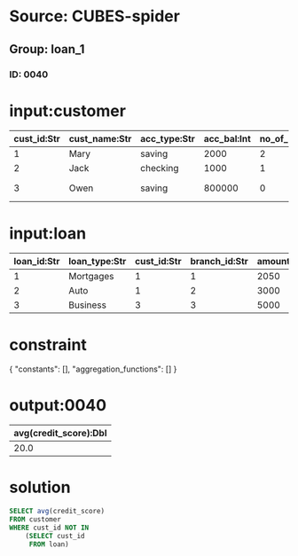 # Source: CUBES-spider
## Group: loan_1
### ID: 0040

# input:customer

| cust_id:Str | cust_name:Str | acc_type:Str | acc_bal:Int | no_of_loans:Int | credit_score:Int | branch_id:Int | state:Str |
|---|---|---|---|---|---|---|---|
| 1 | Mary | saving | 2000 | 2 | 30 | 2 | Utah |
| 2 | Jack | checking | 1000 | 1 | 20 | 1 | Texas |
| 3 | Owen | saving | 800000 | 0 | 210 | 3 | New York |

# input:loan

| loan_id:Str | loan_type:Str | cust_id:Str | branch_id:Str | amount:Int |
|---|---|---|---|---|
| 1 | Mortgages | 1 | 1 | 2050 |
| 2 | Auto | 1 | 2 | 3000 |
| 3 | Business | 3 | 3 | 5000 |

# constraint

{
  "constants": [],
  "aggregation_functions": []
}

# output:0040

| avg(credit_score):Dbl |
|---|
| 20.0 |

# solution

```sql
SELECT avg(credit_score)
FROM customer
WHERE cust_id NOT IN
    (SELECT cust_id
     FROM loan)
```
